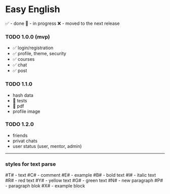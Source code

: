 # Easy English

✅ - done
🔶 - in progress
❌ - moved to the next release

### TODO 1.0.0 (mvp)

- ✅ login/registration
- ✅ profile, theme, security
- ✅ courses
- ✅ chat
- ✅ post

### TODO 1.1.0

- hash data
- 🔶 tests
- 🔶 pdf
- profile image

### TODO 1.2.0

- friends
- privat chats
- user status (user, mentor, admin)

---

### styles for text parse

#T# - text
#C# - comment
#E# - example
#B# - bold text
#I# - italic text
#R# - red text
#Y# - yellow text
#G# - green text
#N# - new paragraph
#P# - paragraph blok
#X# - example block
